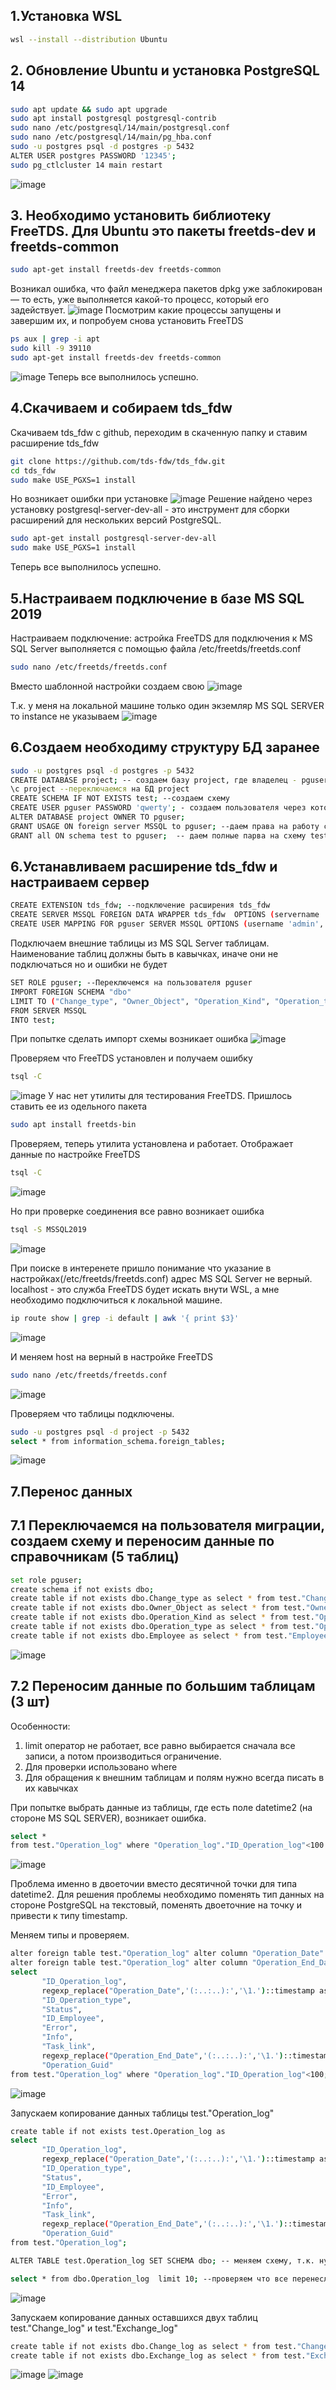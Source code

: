 ## 1.Установка WSL
```bash
wsl --install --distribution Ubuntu
```
## 2. Обновление Ubuntu и установка PostgreSQL 14
```bash
sudo apt update && sudo apt upgrade
sudo apt install postgresql postgresql-contrib
sudo nano /etc/postgresql/14/main/postgresql.conf
sudo nano /etc/postgresql/14/main/pg_hba.conf
sudo -u postgres psql -d postgres -p 5432
ALTER USER postgres PASSWORD '12345';
sudo pg_ctlcluster 14 main restart  
```
![image](https://github.com/user-attachments/assets/e0b76f56-cc57-475a-9f73-b865dfb006d7)

## 3. Необходимо установить библиотеку FreeTDS. Для Ubuntu это пакеты freetds-dev и freetds-common
```bash
sudo apt-get install freetds-dev freetds-common
```
Возникал ошибка, что файл менеджера пакетов dpkg уже заблокирован — то есть, уже выполняется какой-то процесс, который его задействует.
![image](https://github.com/user-attachments/assets/b8a02be2-0245-410d-9c21-3fb197d8c299)
Посмотрим какие процессы запущены и завершим их, и попробуем снова установить FreeTDS
```bash
ps aux | grep -i apt
sudo kill -9 39110
sudo apt-get install freetds-dev freetds-common
```
![image](https://github.com/user-attachments/assets/3f7a0557-70c7-4cd1-84ff-1698df725674)
Теперь все выполнилось успешно.

## 4.Cкачиваем и собираем tds_fdw
Скачиваем tds_fdw с github, переходим в скаченную папку и ставим расширение tds_fdw
```bash
git clone https://github.com/tds-fdw/tds_fdw.git
cd tds_fdw
sudo make USE_PGXS=1 install
```
Но возникает ошибки при установке
![image](https://github.com/user-attachments/assets/6e0d87e0-d4ba-457c-a3e7-a9afed6744b5)
Решение найдено через установку postgresql-server-dev-all  - это инструмент для сборки расширений для нескольких версий PostgreSQL.
```bash
sudo apt-get install postgresql-server-dev-all
sudo make USE_PGXS=1 install
```
Теперь все выполнилось успешно.

## 5.Настраиваем подключение в базе MS SQL 2019
Настраиваем подключение: астройка FreeTDS для подключения к MS SQL Server выполняется с помощью файла /etc/freetds/freetds.conf
```bash
sudo nano /etc/freetds/freetds.conf
```
Вместо шаблонной настройки создаем свою
![image](https://github.com/user-attachments/assets/92eaea7b-aa46-4c5f-895c-e31d8dbb2457)

Т.к. у меня на локальной машине только один экземляр MS SQL SERVER то instance не указываем
![image](https://github.com/user-attachments/assets/0fc7631c-5915-4997-a36e-c1dd606a0234)

## 6.Создаем необходиму структуру БД заранее
```bash
sudo -u postgres psql -d postgres -p 5432
CREATE DATABASE project; -- создаем базу project, где владелец - pguser. Это делаем чтобы не тратить время на настройку прав (не тема этого проекта)
\c project --переключаемся на БД project
CREATE SCHEMA IF NOT EXISTS test; --создаем схему
CREATE USER pguser PASSWORD 'qwerty'; - создаем пользователя через которого будет происходить подключение
ALTER DATABASE project OWNER TO pguser;
GRANT USAGE ON foreign server MSSQL to pguser; --даем права на работу с внешними таблицами
GRANT all ON schema test to pguser;  -- даем полные парва на схему test
```


## 6.Устанавливаем расширение tds_fdw и настраиваем сервер
```bash
CREATE EXTENSION tds_fdw; --подключение расширения tds_fdw
CREATE SERVER MSSQL FOREIGN DATA WRAPPER tds_fdw  OPTIONS (servername 'MSSQL2019', database 'PM', msg_handler 'notice'); --создание серверя с подключением к MS SQL Server, servername берем из настройки freetds.conf
CREATE USER MAPPING FOR pguser SERVER MSSQL OPTIONS (username 'admin', password '12345'); -- Сопоставление пользователей pguser из PostgresSQL и adimn из MS SQL Server
```
Подключаем внешние таблицы из MS SQL Server таблицам. Наименование таблиц должны быть в кавычках, иначе они не подключаться но и ошибки не будет
```bash
SET ROLE pguser; --Переключемся на пользователя pguser
IMPORT FOREIGN SCHEMA "dbo"
LIMIT TO ("Change_type", "Owner_Object", "Operation_Kind", "Operation_type", "Employee", "Change_log", "Operation_log", "Exchange_log")
FROM SERVER MSSQL
INTO test;
```
При попытке сделать импорт схемы возникает ошибка
![image](https://github.com/user-attachments/assets/942970c2-b043-4f79-86bf-f315e3fbeb5a)

Проверяем что FreeTDS установлен и получаем ошибку 
```bash
tsql -C
```
![image](https://github.com/user-attachments/assets/4a7e0217-6c67-4090-80e2-67902950fab5)
У нас нет утилиты для тестирования FreeTDS. Пришлось ставить ее из одельного пакета
```bash
sudo apt install freetds-bin
```
Проверяем, теперь утилита установлена и работает. Отображает данные по настройке FreeTDS
```bash
tsql -C
```
![image](https://github.com/user-attachments/assets/f5b7b0b2-6317-4b31-8d06-2675edef9005)

Но при проверке соединения все равно возникает ошибка
```bash
tsql -S MSSQL2019
```
![image](https://github.com/user-attachments/assets/8181df14-f9f9-45fb-bcc4-9f8424364892)

При поиске в интеренете пришло понимание что указание в настройках(/etc/freetds/freetds.conf) адрес MS SQL Server не верный. localhost - это служба FreeTDS будет искать внути WSL, а мне необходимо подключиться к локальной машине. 
```bash
ip route show | grep -i default | awk '{ print $3}'
```
![image](https://github.com/user-attachments/assets/dbcd27fd-a9dd-42f8-88d2-94be1cfbdc1e)

И меняем host на верный в настройке FreeTDS
```bash
sudo nano /etc/freetds/freetds.conf
```
![image](https://github.com/user-attachments/assets/b8e7981b-8635-4413-88dd-46e66bcbd230)

Проверяем что таблицы подключены.
```bash
sudo -u postgres psql -d project -p 5432
select * from information_schema.foreign_tables;
```
![image](https://github.com/user-attachments/assets/2eaf0440-0d9e-49b6-a4ee-fff9e167d7da)

## 7.Перенос данных

## 7.1 Переключаемся на пользователя миграции, создаем схему и переносим данные по справочникам (5 таблиц)
```bash
set role pguser;
create schema if not exists dbo;
create table if not exists dbo.Change_type as select * from test."Change_type";
create table if not exists dbo.Owner_Object as select * from test."Owner_Object";
create table if not exists dbo.Operation_Kind as select * from test."Operation_Kind";
create table if not exists dbo.Operation_type as select * from test."Operation_type";
create table if not exists dbo.Employee as select * from test."Employee";
```
![image](https://github.com/user-attachments/assets/ec6a8978-67f8-4cdd-b98c-639129e19a28)

## 7.2 Переносим данные по большим таблицам (3 шт)
Особенности:
1. limit оператор не работает, все равно выбирается сначала все записи, а потом производиться ограничение.
2. Для проверки использовано where
3. Для обращения к внешним таблицам и полям нужно всегда писать в их кавычках

При попытке выбрать данные из таблицы, где есть поле datetime2 (на стороне MS SQL SERVER), возникает ошибка. 
```bash
select *
from test."Operation_log" where "Operation_log"."ID_Operation_log"<100
```
![image](https://github.com/user-attachments/assets/196929c4-f0ce-4a67-ab05-9c5dd093b236)

Проблема именно в двоеточии вместо десятичной точки для типа datetime2. Для решения проблемы необходимо поменять тип данных на стороне PostgreSQL на текстовый, поменять двоеточние на точку и привести к типу timestamp.

Меняем типы и проверяем.
```bash
alter foreign table test."Operation_log" alter column "Operation_Date" SET DATA type VarChar(100);
alter foreign table test."Operation_log" alter column "Operation_End_Date" SET DATA type VarChar(100);
select 
       "ID_Operation_log",
       regexp_replace("Operation_Date",'(:..:..):','\1.')::timestamp as "Operation_Date",
       "ID_Operation_type",
       "Status",
       "ID_Employee",
       "Error",
       "Info",
       "Task_link",
       regexp_replace("Operation_End_Date",'(:..:..):','\1.')::timestamp as "Operation_End_Date", 
       "Operation_Guid"
from test."Operation_log" where "Operation_log"."ID_Operation_log"<100;
```
![image](https://github.com/user-attachments/assets/0c19a2e8-e79e-4d53-9373-cd0febdda62e)

Запускаем копирование данных таблицы test."Operation_log"
```bash
create table if not exists test.Operation_log as 
select 
       "ID_Operation_log",
       regexp_replace("Operation_Date",'(:..:..):','\1.')::timestamp as "Operation_Date",
       "ID_Operation_type",
       "Status",
       "ID_Employee",
       "Error",
       "Info",
       "Task_link",
       regexp_replace("Operation_End_Date",'(:..:..):','\1.')::timestamp as "Operation_End_Date", 
       "Operation_Guid"
from test."Operation_log";

ALTER TABLE test.Operation_log SET SCHEMA dbo; -- меняем схему, т.к. нужна схема dbo а не text

select * from dbo.Operation_log  limit 10; --проверяем что все перенеслось
```
![image](https://github.com/user-attachments/assets/d7da4cb0-2b52-4cbe-8b72-ef5908199b50)

Запускаем копирование данных оставшихся двух таблиц test."Change_log" и test."Exchange_log"
```bash
create table if not exists dbo.Change_log as select * from test."Change_log";
create table if not exists dbo.Exchange_log as select * from test."Exchange_log";
```
![image](https://github.com/user-attachments/assets/3cebb700-6639-4cde-8863-10046edaa5c4)
![image](https://github.com/user-attachments/assets/04ca79b0-40ab-434a-8350-c64951699145)











